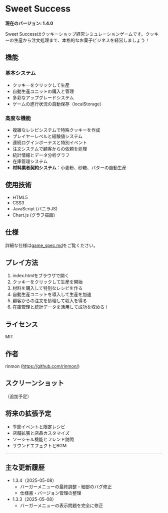 # Sweet Success

**現在のバージョン: 1.4.0**

Sweet Successはクッキーショップ経営シミュレーションゲームです。クッキーの生産から注文処理まで、本格的なお菓子ビジネスを経営しましょう！

## 機能

### 基本システム
- クッキーをクリックして生産
- 自動生産ユニットの購入と管理
- 多彩なアップグレードシステム
- ゲームの進行状況の自動保存（localStorage）

### 高度な機能
- 複雑なレシピシステムで特殊クッキーを作成
- プレイヤーレベルと経験値システム
- 連続ログインボーナスと特別イベント
- 注文システムで顧客からの依頼を処理
- 統計情報とデータ分析グラフ
- 在庫管理システム
- **材料業者契約システム**：小麦粉、砂糖、バターの自動生産

## 使用技術

- HTML5
- CSS3
- JavaScript (バニラJS)
- Chart.js (グラフ描画)

## 仕様

詳細な仕様は[game_spec.md](game_spec.md)をご覧ください。

## プレイ方法

1. index.htmlをブラウザで開く
2. クッキーをクリックして生産を開始
3. 材料を購入して特別なレシピを作る
4. 自動生産ユニットを導入して生産を加速
5. 顧客からの注文を処理して収入を得る
6. 在庫管理と統計データを活用して成功を収める！

## ライセンス

MIT

## 作者

rinmon (https://github.com/rinmon/)

## スクリーンショット

（追加予定）

## 将来の拡張予定

- 季節イベントと限定レシピ
- 店舗拡張と店品カスタマイズ
- ソーシャル機能とフレンド訪問
- サウンドエフェクトとBGM

---

## 主な更新履歴

- 1.3.4（2025-05-08）
  - バーガーメニューの最終調整・細部のバグ修正
  - 仕様書・バージョン管理の整理
- 1.3.3（2025-05-08）
  - バーガーメニューの表示問題を完全に修正
